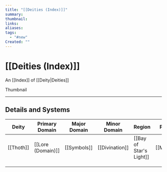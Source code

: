 ```yaml
---
title: "[[Deities (Index)]]"
summary: 
thumbnail: 
links: 
aliases: 
tags:
  - "#new"
Created: ""
---
```

# [[Deities (Index)]]

An [[Index]] of [[Deity|Deities]]

Thumbnail

---
## **Details and Systems**

| Deity     | Primary Domain    | Major Domain | Minor Domain   | Region                  | People     | Religion               |
| --------- | ----------------- | ------------ | -------------- | ----------------------- | ---------- | ---------------------- |
| [[Thoth]] | [[Lore (Domain)]] | [[Symbols]]  | [[Divination]] | [[Bay of Star's Light]] | [[Meiyun]] | [[Constellar Deities]] |
|           |                   |              |                |                         |            |                        |
|           |                   |              |                |                         |            |                        |
|           |                   |              |                |                         |            |                        |

